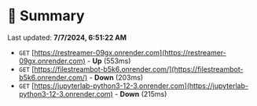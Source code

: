# 📖 Summary
Last updated: **7/7/2024, 6:51:22 AM**

- `GET` [https://restreamer-09gx.onrender.com](https://restreamer-09gx.onrender.com) - **Up** (553ms)
- `GET` [https://filestreambot-b5k6.onrender.com/](https://filestreambot-b5k6.onrender.com/) - **Down** (203ms)
- `GET` [https://jupyterlab-python3-12-3.onrender.com](https://jupyterlab-python3-12-3.onrender.com) - **Down** (215ms)
